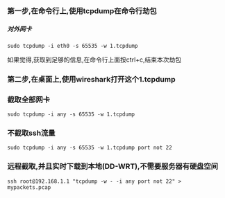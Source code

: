 ### 第一步,在命令行上,使用tcpdump在命令行劫包
##### 对外网卡
```
sudo tcpdump -i eth0 -s 65535 -w 1.tcpdump
```


如果觉得,获取到足够的信息,在命令行上面按ctrl+c,结束本次劫包

### 第二步,在桌面上,使用wireshark打开这个1.tcpdump
### 截取全部网卡
```
sudo tcpdump -i any -s 65535 -w 1.tcpdump
```

### 不截取ssh流量
```
sudo tcpdump -i any -s 65535 -w 1.tcpdump port not 22
```

### 远程截取,并且实时下载到本地(DD-WRT),不需要服务器有硬盘空间
```
ssh root@192.168.1.1 "tcpdump -w - -i any port not 22" > mypackets.pcap
```